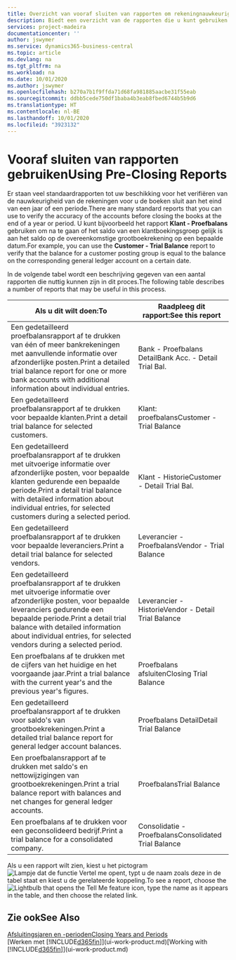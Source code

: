 ```yaml
---
title: Overzicht van vooraf sluiten van rapporten om rekeningnauwkeurigheid te verifiëren | Microsoft Docs
description: Biedt een overzicht van de rapporten die u kunt gebruiken om de nauwkeurigheid te verifiëren van rekeningen voordat de boeken worden gesloten aan het eind van een jaar of een periode.
services: project-madeira
documentationcenter: ''
author: jswymer
ms.service: dynamics365-business-central
ms.topic: article
ms.devlang: na
ms.tgt_pltfrm: na
ms.workload: na
ms.date: 10/01/2020
ms.author: jswymer
ms.openlocfilehash: b270a7b1f9ffda71d68fa981885aacbe31f55eab
ms.sourcegitcommit: ddbb5cede750df1baba4b3eab8fbed6744b5b9d6
ms.translationtype: HT
ms.contentlocale: nl-BE
ms.lasthandoff: 10/01/2020
ms.locfileid: "3923132"
---
```

# <a name="using-pre-closing-reports"></a><span data-ttu-id="49ebc-103">Vooraf sluiten van rapporten gebruiken</span><span class="sxs-lookup"><span data-stu-id="49ebc-103">Using Pre-Closing Reports</span></span>
<span data-ttu-id="49ebc-104">Er staan veel standaardrapporten tot uw beschikking voor het verifiëren van de nauwkeurigheid van de rekeningen voor u de boeken sluit aan het eind van een jaar of een periode.</span><span class="sxs-lookup"><span data-stu-id="49ebc-104">There are many standard reports that you can use to verify the accuracy of the accounts before closing the books at the end of a year or period.</span></span> <span data-ttu-id="49ebc-105">U kunt bijvoorbeeld het rapport **Klant - Proefbalans** gebruiken om na te gaan of het saldo van een klantboekingsgroep gelijk is aan het saldo op de overeenkomstige grootboekrekening op een bepaalde datum.</span><span class="sxs-lookup"><span data-stu-id="49ebc-105">For example, you can use the **Customer - Trial Balance** report to verify that the balance for a customer posting group is equal to the balance on the corresponding general ledger account on a certain date.</span></span>

<span data-ttu-id="49ebc-106">In de volgende tabel wordt een beschrijving gegeven van een aantal rapporten die nuttig kunnen zijn in dit proces.</span><span class="sxs-lookup"><span data-stu-id="49ebc-106">The following table describes a number of reports that may be useful in this process.</span></span>

| <span data-ttu-id="49ebc-107">Als u dit wilt doen:</span><span class="sxs-lookup"><span data-stu-id="49ebc-107">To</span></span> | <span data-ttu-id="49ebc-108">Raadpleeg dit rapport:</span><span class="sxs-lookup"><span data-stu-id="49ebc-108">See this report</span></span> |
| --- | --- |
| <span data-ttu-id="49ebc-109">Een gedetailleerd proefbalansrapport af te drukken van één of meer bankrekeningen met aanvullende informatie over afzonderlijke posten.</span><span class="sxs-lookup"><span data-stu-id="49ebc-109">Print a detailed trial balance report for one or more bank accounts with additional information about individual entries.</span></span> |<span data-ttu-id="49ebc-110">Bank - Proefbalans Detail</span><span class="sxs-lookup"><span data-stu-id="49ebc-110">Bank Acc. - Detail Trial Bal.</span></span> |
| <span data-ttu-id="49ebc-111">Een gedetailleerd proefbalansrapport af te drukken voor bepaalde klanten.</span><span class="sxs-lookup"><span data-stu-id="49ebc-111">Print a detail trial balance for selected customers.</span></span> |<span data-ttu-id="49ebc-112">Klant: proefbalans</span><span class="sxs-lookup"><span data-stu-id="49ebc-112">Customer - Trial Balance</span></span> |
| <span data-ttu-id="49ebc-113">Een gedetailleerd proefbalansrapport af te drukken met uitvoerige informatie over afzonderlijke posten, voor bepaalde klanten gedurende een bepaalde periode.</span><span class="sxs-lookup"><span data-stu-id="49ebc-113">Print a detail trial balance with detailed information about individual entries, for selected customers during a selected period.</span></span> |<span data-ttu-id="49ebc-114">Klant - Historie</span><span class="sxs-lookup"><span data-stu-id="49ebc-114">Customer - Detail Trial Bal.</span></span> |
| <span data-ttu-id="49ebc-115">Een gedetailleerd proefbalansrapport af te drukken voor bepaalde leveranciers.</span><span class="sxs-lookup"><span data-stu-id="49ebc-115">Print a detail trial balance for selected vendors.</span></span> |<span data-ttu-id="49ebc-116">Leverancier - Proefbalans</span><span class="sxs-lookup"><span data-stu-id="49ebc-116">Vendor - Trial Balance</span></span> |
| <span data-ttu-id="49ebc-117">Een gedetailleerd proefbalansrapport af te drukken met uitvoerige informatie over afzonderlijke posten, voor bepaalde leveranciers gedurende een bepaalde periode.</span><span class="sxs-lookup"><span data-stu-id="49ebc-117">Print a detail trial balance with detailed information about individual entries, for selected vendors during a selected period.</span></span> |<span data-ttu-id="49ebc-118">Leverancier - Historie</span><span class="sxs-lookup"><span data-stu-id="49ebc-118">Vendor - Detail Trial Balance</span></span> |
| <span data-ttu-id="49ebc-119">Een proefbalans af te drukken met de cijfers van het huidige en het voorgaande jaar.</span><span class="sxs-lookup"><span data-stu-id="49ebc-119">Print a trial balance with the current year's and the previous year's figures.</span></span> |<span data-ttu-id="49ebc-120">Proefbalans afsluiten</span><span class="sxs-lookup"><span data-stu-id="49ebc-120">Closing Trial Balance</span></span> |
| <span data-ttu-id="49ebc-121">Een gedetailleerd proefbalansrapport af te drukken voor saldo's van grootboekrekeningen.</span><span class="sxs-lookup"><span data-stu-id="49ebc-121">Print a detailed trial balance report for general ledger account balances.</span></span> |<span data-ttu-id="49ebc-122">Proefbalans Detail</span><span class="sxs-lookup"><span data-stu-id="49ebc-122">Detail Trial Balance</span></span> |
| <span data-ttu-id="49ebc-123">Een proefbalansrapport af te drukken met saldo's en nettowijzigingen van grootboekrekeningen.</span><span class="sxs-lookup"><span data-stu-id="49ebc-123">Print a trial balance report with balances and net changes for general ledger accounts.</span></span> |<span data-ttu-id="49ebc-124">Proefbalans</span><span class="sxs-lookup"><span data-stu-id="49ebc-124">Trial Balance</span></span> |
| <span data-ttu-id="49ebc-125">Een proefbalans af te drukken voor een geconsolideerd bedrijf.</span><span class="sxs-lookup"><span data-stu-id="49ebc-125">Print a trial balance for a consolidated company.</span></span> |<span data-ttu-id="49ebc-126">Consolidatie - Proefbalans</span><span class="sxs-lookup"><span data-stu-id="49ebc-126">Consolidated Trial Balance</span></span> |

<span data-ttu-id="49ebc-127">Als u een rapport wilt zien, kiest u het pictogram ![Lampje dat de functie Vertel me opent](media/ui-search/search_small.png "Vertel me wat u wilt doen"), typt u de naam zoals deze in de tabel staat en kiest u de gerelateerde koppeling.</span><span class="sxs-lookup"><span data-stu-id="49ebc-127">To see a report, choose the ![Lightbulb that opens the Tell Me feature](media/ui-search/search_small.png "Tell me what you want to do") icon, type the name as it appears in the table, and then choose the related link.</span></span>

## <a name="see-also"></a><span data-ttu-id="49ebc-128">Zie ook</span><span class="sxs-lookup"><span data-stu-id="49ebc-128">See Also</span></span>
[<span data-ttu-id="49ebc-129">Afsluitingsjaren en -perioden</span><span class="sxs-lookup"><span data-stu-id="49ebc-129">Closing Years and Periods</span></span>](year-close-years-periods.md)  
<span data-ttu-id="49ebc-130">[Werken met [!INCLUDE[d365fin](includes/d365fin_md.md)]](ui-work-product.md)</span><span class="sxs-lookup"><span data-stu-id="49ebc-130">[Working with [!INCLUDE[d365fin](includes/d365fin_md.md)]](ui-work-product.md)</span></span>


